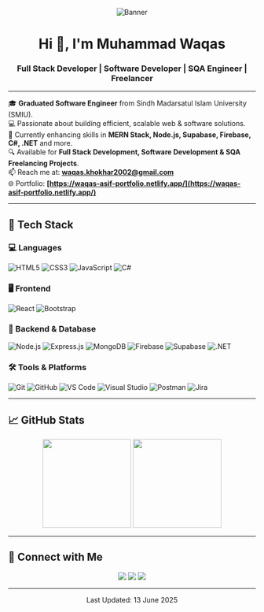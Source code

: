 <p align="center">
  <img src="[https://raw.githubusercontent.com/WaqasAsif2002/WaqasAsif2002/refs/heads/main/Blue%20and%20White%20Gradient%20Profile%20Data%20Analyst%20LinkedIn%20Article%20Cover%20Image.png](https://raw.githubusercontent.com/WaqasAsif2002/WaqasAsif2002/refs/heads/main/bg.png)" alt="Banner" />
</p>

<h1 align="center">Hi 👋, I'm Muhammad Waqas</h1>
<h3 align="center">Full Stack Developer | Software Developer | SQA Engineer | Freelancer</h3>

---

🎓 **Graduated Software Engineer** from Sindh Madarsatul Islam University (SMIU).  
💻 Passionate about building efficient, scalable web & software solutions.  
🌱 Currently enhancing skills in **MERN Stack, Node.js, Supabase, Firebase, C#, .NET** and more.  
🔍 Available for **Full Stack Development, Software Development & SQA Freelancing Projects**.  
📫 Reach me at: **[waqas.khokhar2002@gmail.com](mailto:waqas.khokhar2002@gmail.com)**  
🌐 Portfolio: **[https://waqas-asif-portfolio.netlify.app/](https://waqas-asif-portfolio.netlify.app/)**  

---

## 🚀 Tech Stack

### 💻 Languages
![HTML5](https://img.shields.io/badge/-HTML5-05122A?style=flat&logo=html5) 
![CSS3](https://img.shields.io/badge/-CSS3-05122A?style=flat&logo=css3) 
![JavaScript](https://img.shields.io/badge/-JavaScript-05122A?style=flat&logo=javascript) 
![C#](https://img.shields.io/badge/-C%23-05122A?style=flat&logo=c-sharp) 

### 🖥️ Frontend
![React](https://img.shields.io/badge/-React-05122A?style=flat&logo=react) 
![Bootstrap](https://img.shields.io/badge/-Bootstrap-05122A?style=flat&logo=bootstrap) 

### 🔧 Backend & Database
![Node.js](https://img.shields.io/badge/-Node.js-05122A?style=flat&logo=node.js) 
![Express.js](https://img.shields.io/badge/-Express.js-05122A?style=flat&logo=express) 
![MongoDB](https://img.shields.io/badge/-MongoDB-05122A?style=flat&logo=mongodb) 
![Firebase](https://img.shields.io/badge/-Firebase-05122A?style=flat&logo=firebase) 
![Supabase](https://img.shields.io/badge/-Supabase-05122A?style=flat&logo=supabase) 
![.NET](https://img.shields.io/badge/-.NET-05122A?style=flat&logo=dotnet) 

### 🛠 Tools & Platforms
![Git](https://img.shields.io/badge/-Git-05122A?style=flat&logo=git) 
![GitHub](https://img.shields.io/badge/-GitHub-05122A?style=flat&logo=github) 
![VS Code](https://img.shields.io/badge/-VS%20Code-05122A?style=flat&logo=visual-studio-code) 
![Visual Studio](https://img.shields.io/badge/-Visual%20Studio-05122A?style=flat&logo=visual-studio) 
![Postman](https://img.shields.io/badge/-Postman-05122A?style=flat&logo=postman) 
![Jira](https://img.shields.io/badge/-Jira-05122A?style=flat&logo=jira)

---

## 📈 GitHub Stats

<p align="center">
  <img height="180em" src="https://github-readme-stats-eight-theta.vercel.app/api?username=WaqasAsif2002&show_icons=true&theme=algolia&include_all_commits=true&count_private=true"/>
  <img height="180em" src="https://github-readme-stats-eight-theta.vercel.app/api/top-langs/?username=WaqasAsif2002&layout=compact&langs_count=8&theme=algolia"/>
</p>

---

## 🤝 Connect with Me
<p align="center">
  <a href="https://waqas-asif-portfolio.netlify.app/"><img src="https://img.shields.io/badge/-Portfolio-3423A6?style=flat&logo=Google-Chrome&logoColor=white"></a>
  <a href="https://linkedin.com/in/mohammad-waqas-7a98aa1ab/"><img src="https://img.shields.io/badge/-LinkedIn-0077B5?style=flat&logo=linkedin&logoColor=white"></a>
  <a href="mailto:waqas.khokhar2002@gmail.com"><img src="https://img.shields.io/badge/-Gmail-D14836?style=flat&logo=gmail&logoColor=white"></a>
</p>

---

<p align="center">Last Updated: 13 June 2025</p>
